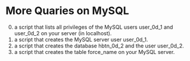 # More Quaries on MySQL
0. a script that lists all privileges of the MySQL users user_0d_1 and user_0d_2 on your server (in localhost).
1. a script that creates the MySQL server user user_0d_1.
2. a script that creates the database hbtn_0d_2 and the user user_0d_2.
3. a script that creates the table force_name on your MySQL server.
